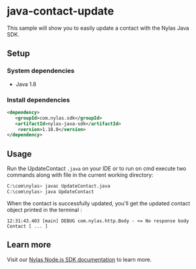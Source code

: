 # java-contact-update

This sample will show you to easily update a contact with the Nylas Java SDK.

## Setup

### System dependencies

- Java 1.8

### Install dependencies

```xml
<dependency>
   <groupId>com.nylas.sdk</groupId>
   <artifactId>nylas-java-sdk</artifactId>
    <version>1.18.0</version>
</dependency>
```

## Usage

Run the UpdateContact `.java` on your IDE or to run on cmd execute two commands along with file in the current working directory:

```bash
C:\com\nylas> javac UpdateContact.java
C:\com\nylas> java UpdateContact
```

When the contact is successfully updated, you'll get the updated contact object printed in the terminal :

```text
12:31:43.403 [main] DEBUG com.nylas.http.Body - <= No response body
Contact [ ... ]
```

## Learn more

Visit our [Nylas Node.js SDK documentation](https://developer.nylas.com/docs/developer-tools/sdk/java-sdk/) to learn more.
